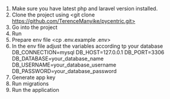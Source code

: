 1. Make sure you have latest php and laravel version installed.
2. Clone the project using <git clone https://github.com/TerenceManyike/pycentric.git>
3. Go into the project <cd pycentric>
4. Run <composer install>
5. Prepare env file <cp .env.example .env>
6. In the env file adjust the variables according tp your database
DB_CONNECTION=mysql
DB_HOST=127.0.0.1
DB_PORT=3306
DB_DATABASE=your_database_name
DB_USERNAME=your_database_username
DB_PASSWORD=your_database_password
7. Generate app key <php artisan key:generate>
8. Run migrations <php artisan key:generate>
9. Run the application <php artisan serve>
